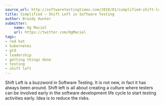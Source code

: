 ```yaml
---
source_url: http://softwaretestingtimes.com/2018/01/simplified-shift-left-in-software-testing.html
title: Simplified – Shift Left in Software Testing
author: Braidy Hunter
submitter:
    name: Og Maciel
    url: https://twitter.com/OgMaciel
tags:
- red hat
- kubernetes
- gtd
- leadership
- getting things done
- testing
- shift left
---
```


Shift Left is a buzzword in Software Testing. It is not new, in fact it has always been around. Shift left is all about creating a culture where testers can be involved early in the software development life cycle to start testing activities early. Idea is to reduce the risks.
